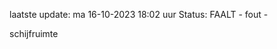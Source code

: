 laatste update: 
ma 16-10-2023 18:02   uur 
Status: FAALT - fout - 
<div class="service R">schijfruimte</div>